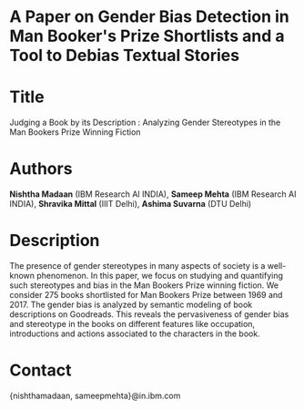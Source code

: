 # A Paper on Gender Bias Detection in Man Booker's Prize Shortlists and a Tool to Debias Textual Stories

# Title
Judging a Book by its Description : Analyzing Gender Stereotypes in the Man Bookers Prize Winning Fiction

# Authors
**Nishtha Madaan** (IBM Research AI INDIA), **Sameep Mehta** (IBM Research AI INDIA), **Shravika Mittal**  (IIIT Delhi), **Ashima Suvarna** (DTU Delhi)


# Description
The presence of gender stereotypes in many aspects of society is a well-known phenomenon. In this paper, we focus on studying and quantifying such stereotypes and bias in the Man Bookers Prize winning fiction. We consider 275 books shortlisted for Man Bookers Prize between 1969 and 2017. The gender bias is analyzed by semantic modeling of book descriptions on Goodreads. This reveals the pervasiveness of gender bias and stereotype in the books on different features like occupation, introductions and actions associated to the characters in the book.

# Contact
{nishthamadaan, sameepmehta}@in.ibm.com





